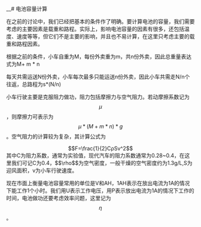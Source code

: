__# 电池容量计算

 在之前的讨论中，我们已经把基本的条件作了明确。要计算电池的容量，我们需要考虑的主要因素是载重和路程。实际上，影响电池容量的因素有很多，还包括温度、速度等等，但它们不是主要的影响，并且也不易计算，在这里只考虑主要的载重和路程因素。
 
 根据之前的条件，小车自重为M，每份外卖重为m，共n份外卖，因此总重量表达式为M+ m * n 
 
 每天共需运送N份外卖，小车每次最多只能运送n份外卖，因此小车共需走N/n个往返，总路程为s*(N/n)
 
 小车行驶主要是克服阻力做功，阻力包括摩擦力与空气阻力。若动摩擦系数记为$$μ$$，则摩擦力可表示为$$μ*(M+m*n)*g$$。空气阻力的计算较为复杂，其计算公式为
 <center>$$F=\frac{1}{2}CρSv^2$$</center>
 其中C为阻力系数，通常为实验值，现代汽车的阻力系数通常为0.28~0.4，在这里我们可记C为0.4，$$\rho$$为空气密度，一般干燥的空气密度约为1.3g/L,S为迎风面积，v为小车行驶速度。
 
 现在市面上衡量电池容量常用的单位是V和AH，1AH表示在放出电流为1A的情况下能工作1个小时。我们用U表示工作电压，用P表示放出电流为1A的情况下工作的时间，电池做功还要考虑效率问题，这里记为$$η$$。
 
 